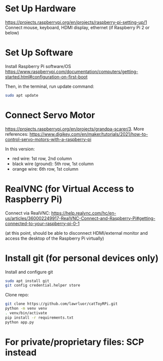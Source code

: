 
# Set Up Hardware
https://projects.raspberrypi.org/en/projects/raspberry-pi-setting-up/1
Connect mouse, keyboard, HDMI display, ethernet (if Raspberry Pi 2 or below)

# Set Up Software

Install Raspberry Pi software/OS https://www.raspberrypi.com/documentation/computers/getting-started.html#configuration-on-first-boot

Then, in the terminal, run update command:
```sh
sudo apt update
```

# Connect Servo Motor
https://projects.raspberrypi.org/en/projects/grandpa-scarer/3. More references: https://www.digikey.com/en/maker/tutorials/2021/how-to-control-servo-motors-with-a-raspberry-pi

In this version:
- red wire: 1st row, 2nd column
- black wire (ground): 5th row, 1st column
- orange wire: 6th row, 1st column

# RealVNC (for Virtual Access to Raspberry Pi)
Connect via RealVNC: https://help.realvnc.com/hc/en-us/articles/360002249917-RealVNC-Connect-and-Raspberry-Pi#getting-connected-to-your-raspberry-pi-0-1

(at this point, should be able to disconnect HDMI/external monitor and access the desktop of the Raspberry Pi virtually)

# Install git (for personal devices only)

Install and configure git
```sh
sudo apt install git
git config credential.helper store
```

Clone repo:
```sh
git clone https://github.com/lawrluor/catToyRPi.git
python -m venv venv
. venv/bin/activate
pip install -r requirements.txt
python app.py
```

# For private/proprietary files: SCP instead

